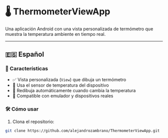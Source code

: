 # 🌡️ ThermometerViewApp

Una aplicación Android con una vista personalizada de termómetro que muestra la temperatura ambiente en tiempo real.

---

## 🇪🇸 Español

### 📱 Características

- ✅ Vista personalizada (`View`) que dibuja un termómetro
- 📲 Usa el sensor de temperatura del dispositivo
- 🔁 Redibuja automáticamente cuando cambia la temperatura
- 🧪 Compatible con emulador y dispositivos reales

### 🛠️ Cómo usar

1. Clona el repositorio:
```bash
git clone https://github.com/alejandrozambrano/ThermometerViewApp.git
